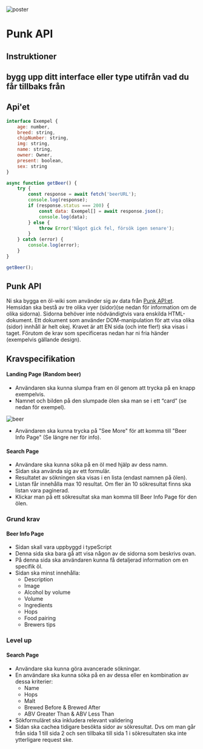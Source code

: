 ![poster](poster.png)

# Punk API

## Instruktioner

## bygg upp ditt interface eller type utifrån vad du får tillbaks från 
## Api'et

```javascript
interface Exempel {
    age: number,
    breed: string,
    chipNumber: string,
    img: string,
    name: string,
    owner: Owner,
    present: boolean,
    sex: string
}

async function getBeer() {
    try {
        const response = await fetch('beerURL');
        console.log(response);
        if (response.status === 200) {
            const data: Exempel[] = await response.json();
            console.log(data);
        } else {
            throw Error('Något gick fel, försök igen senare');
        }
    } catch (error) {
        console.log(error);
    }
}

getBeer();
```

## Punk API

Ni ska bygga en öl-wiki som använder sig av data från [Punk API:et](https://punkapi.com/documentation/v2). Hemsidan ska bestå av tre olika vyer (sidor)(se nedan för information om de olika sidorna). Sidorna behöver inte nödvändigtvis vara enskilda HTML-dokument. Ett dokument som använder DOM-manipulation för att visa olika (sidor) innhåll är helt okej. Kravet är att EN sida (och inte fler!) ska visas i taget. Förutom de krav som specificeras nedan har ni fria händer (exempelvis gällande design).

## Kravspecifikation

#### Landing Page (Random beer)

- Användaren ska kunna slumpa fram en öl genom att trycka på en knapp exempelvis.
- Namnet och bilden på den slumpade ölen ska man se i ett “card” (se nedan för exempel).

![beer](./card.jpg)

- Användaren ska kunna trycka på "See More" för att komma till "Beer Info Page" (Se längre ner för info).

#### Search Page

- Användare ska kunna söka på en öl med hjälp av dess namn.
- Sidan ska använda sig av ett formulär.
- Resultatet av sökningen ska visas i en lista (endast namnen på ölen).
- Listan får innehålla max 10 resultat. Om fler än 10 sökresultat finns ska listan vara paginerad.
- Klickar man på ett sökresultat ska man komma till Beer Info Page för den ölen.

### Grund krav

#### Beer Info Page
- Sidan skall vara uppbyggd i typeScript 
- Denna sida ska bara gå att visa någon av de sidorna som beskrivs ovan.
- På denna sida ska användaren kunna få detaljerad information om en specifik öl.
- Sidan ska minst innehålla:
  - Description
  - Image
  - Alcohol by volume
  - Volume
  - Ingredients
  - Hops
  - Food pairing
  - Brewers tips

### Level up

#### Search Page

- Användare ska kunna göra avancerade sökningar.
- En användare ska kunna söka på en av dessa eller en kombination av dessa kriterier:
  - Name
  - Hops
  - Malt
  - Brewed Before & Brewed After
  - ABV Greater Than & ABV Less Than
- Sökformuläret ska inkludera relevant validering
- Sidan ska cachea tidigare besökta sidor av sökresultat. Dvs om man går från sida 1 till sida 2 och sen tillbaka till sida 1 i sökresultaten ska inte ytterligare request ske.
